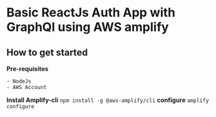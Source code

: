 # Basic ReactJs Auth App with GraphQl using AWS amplify

## How to get started

**Pre-requisites**
```
- NodeJs
- AWS Account
```
**Install Amplify-cli**
`npm install -g @aws-amplify/cli`
**configure**
`amplify configure`
